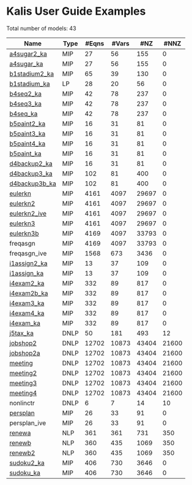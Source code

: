 # Kalis User Guide Examples

Total number of models:   43

| Name                                                                                   | Type | #Eqns | #Vars | #NZ   | #NNZ  |
|----------------------------------------------------------------------------------------|------|-------|-------|-------|-------|
|[a4sugar2_ka](https://examples.xpress.fico.com/example.pl?id=a4sugarka)                 | MIP  | 27    | 56    | 155   | 0     |
|[a4sugar_ka](https://examples.xpress.fico.com/example.pl?id=a4sugarka)                  | MIP  | 27    | 56    | 155   | 0     |
|[b1stadium2_ka](https://examples.xpress.fico.com/example.pl?id=b1stadiumka)             | MIP  | 65    | 39    | 130   | 0     |
|[b1stadium_ka](https://examples.xpress.fico.com/example.pl?id=b1stadiumka)              | LP   | 28    | 20    | 56    | 0     |
|[b4seq2_ka](https://examples.xpress.fico.com/example.pl?id=b4seqka)                     | MIP  | 42    | 78    | 237   | 0     |
|[b4seq3_ka](https://examples.xpress.fico.com/example.pl?id=b4seqka)                     | MIP  | 42    | 78    | 237   | 0     |
|[b4seq_ka](https://examples.xpress.fico.com/example.pl?id=b4seqka)                      | MIP  | 42    | 78    | 237   | 0     |
|[b5paint2_ka](https://examples.xpress.fico.com/example.pl?id=b5paintka)                 | MIP  | 16    | 31    | 81    | 0     |
|[b5paint3_ka](https://examples.xpress.fico.com/example.pl?id=b5paintka)                 | MIP  | 16    | 31    | 81    | 0     |
|[b5paint4_ka](https://examples.xpress.fico.com/example.pl?id=b5paintka)                 | MIP  | 16    | 31    | 81    | 0     |
|[b5paint_ka](https://examples.xpress.fico.com/example.pl?id=b5paintka)                  | MIP  | 16    | 31    | 81    | 0     |
|[d4backup2_ka](https://examples.xpress.fico.com/example.pl?id=d4backup2ka)              | MIP  | 16    | 31    | 81    | 0     |
|[d4backup3_ka](https://examples.xpress.fico.com/example.pl?id=d4backup2ka)              | MIP  | 102   | 81    | 400   | 0     |
|[d4backup3b_ka](https://examples.xpress.fico.com/example.pl?id=d4backup2ka)             | MIP  | 102   | 81    | 400   | 0     |
|[eulerkn](https://examples.xpress.fico.com/example.pl?id=eulerkn)                       | MIP  | 4161  | 4097  | 29697 | 0     |
|[eulerkn2](https://examples.xpress.fico.com/example.pl?id=eulerkn)                      | MIP  | 4161  | 4097  | 29697 | 0     |
|[eulerkn2_ive](https://examples.xpress.fico.com/example.pl?id=eulerkn)                  | MIP  | 4161  | 4097  | 29697 | 0     |
|[eulerkn3](https://examples.xpress.fico.com/example.pl?id=eulerkn)                      | MIP  | 4161  | 4097  | 29697 | 0     |
|[eulerkn3b](https://examples.xpress.fico.com/example.pl?id=eulerkn)                     | MIP  | 4169  | 4097  | 33793 | 0     |
|freqasgn                                                                                | MIP  | 4169  | 4097  | 33793 | 0     |
|freqasgn_ive                                                                            | MIP  | 1568  | 673   | 3436  | 0     |
|[i1assign2_ka](https://examples.xpress.fico.com/example.pl?id=i1assignka)               | MIP  | 13    | 37    | 109   | 0     |
|[i1assign_ka](https://examples.xpress.fico.com/example.pl?id=i1assignka)                | MIP  | 13    | 37    | 109   | 0     |
|[i4exam2_ka](https://examples.xpress.fico.com/example.pl?id=i4examka)                   | MIP  | 332   | 89    | 817   | 0     |
|[i4exam2b_ka](https://examples.xpress.fico.com/example.pl?id=i4examka)                  | MIP  | 332   | 89    | 817   | 0     |
|[i4exam3_ka](https://examples.xpress.fico.com/example.pl?id=i4examka)                   | MIP  | 332   | 89    | 817   | 0     |
|[i4exam4_ka](https://examples.xpress.fico.com/example.pl?id=i4examka)                   | MIP  | 332   | 89    | 817   | 0     |
|[i4exam_ka](https://examples.xpress.fico.com/example.pl?id=i4examka)                    | MIP  | 332   | 89    | 817   | 0     |
|[j5tax_ka](https://examples.xpress.fico.com/example.pl?id=j5taxka)                      | DNLP | 50    | 181   | 493   | 12    |
|[jobshop2](https://examples.xpress.fico.com/example.pl?id=jobshop2)                     | DNLP | 12702 | 10873 | 43404 | 21600 |
|[jobshop2a](https://examples.xpress.fico.com/example.pl?id=jobshop2)                    | DNLP | 12702 | 10873 | 43404 | 21600 |
|[meeting](https://examples.xpress.fico.com/example.pl?id=meeting)                       | DNLP | 12702 | 10873 | 43404 | 21600 |
|[meeting2](https://examples.xpress.fico.com/example.pl?id=meeting)                      | DNLP | 12702 | 10873 | 43404 | 21600 |
|[meeting3](https://examples.xpress.fico.com/example.pl?id=meeting)                      | DNLP | 12702 | 10873 | 43404 | 21600 |
|[meeting4](https://examples.xpress.fico.com/example.pl?id=meeting)                      | DNLP | 12702 | 10873 | 43404 | 21600 |
|nonlinctr                                                                               | DNLP | 6     | 7     | 14    | 10    |
|[persplan](https://examples.xpress.fico.com/example.pl?id=persplangr#persplan_graph_mos)| MIP  | 26    | 33    | 91    | 0     |
|persplan_ive                                                                            | MIP  | 26    | 33    | 91    | 0     |
|[renewa](https://examples.xpress.fico.com/example.pl?id=renewab)                        | NLP  | 361   | 361   | 731   | 350   |
|[renewb](https://examples.xpress.fico.com/example.pl?id=renewab)                        | NLP  | 360   | 435   | 1069  | 350   |
|[renewb2](https://examples.xpress.fico.com/example.pl?id=renewab)                       | NLP  | 360   | 435   | 1069  | 350   |
|[sudoku2_ka](https://examples.xpress.fico.com/example.pl?id=sudoku)                     | MIP  | 406   | 730   | 3646  | 0     |
|[sudoku_ka](https://examples.xpress.fico.com/example.pl?id=sudoku)                      | MIP  | 406   | 730   | 3646  | 0     |